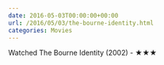 ```yaml
---
date: 2016-05-03T00:00:00+00:00
url: /2016/05/03/the-bourne-identity.html
categories: Movies
---
```

Watched The Bourne Identity (2002) - ★★★




